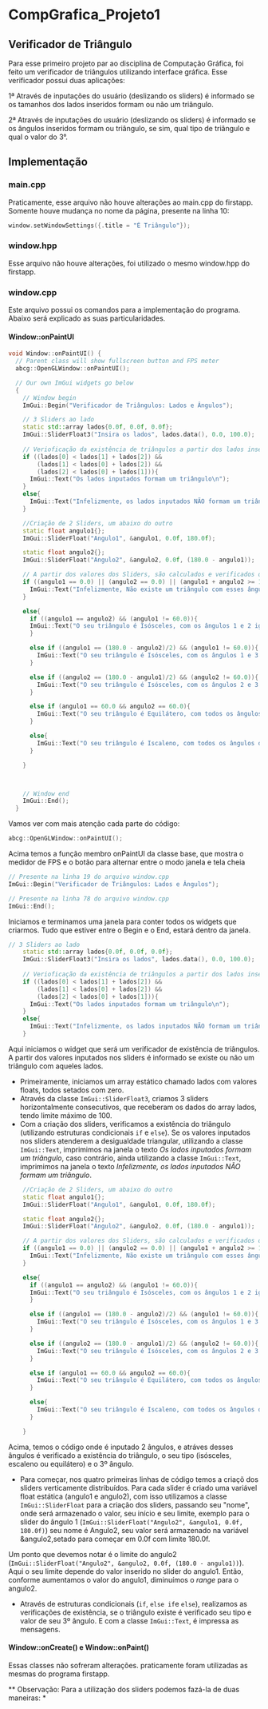 # CompGrafica_Projeto1
## Verificador de Triângulo

Para esse primeiro projeto par ao disciplina de Computação Gráfica, foi feito um verificador de triângulos utilizando interface gráfica.
Esse verificador possui duas aplicações:

1ª Através de inputações do usuário (deslizando os sliders) é informado se os tamanhos dos lados inseridos formam ou não um triângulo.

2ª Através de inputações do usuário (deslizando os sliders) é informado se os ângulos inseridos formam ou triângulo, se sim, qual tipo de triângulo e qual o valor do 3°.

## Implementação

### main.cpp

Praticamente, esse arquivo não houve alterações ao main.cpp do firstapp. Somente houve mudança no nome da página, presente na linha 10:

~~~C++
window.setWindowSettings({.title = "É Triângulo"});
~~~

### window.hpp

Esse arquivo não houve alterações, foi utilizado o mesmo window.hpp do firstapp.

### window.cpp

Este arquivo possui os comandos para a implementação do programa. Abaixo será explicado as suas particularidades.

####  Window::onPaintUI

~~~C++
void Window::onPaintUI() {
  // Parent class will show fullscreen button and FPS meter
  abcg::OpenGLWindow::onPaintUI();

  // Our own ImGui widgets go below
  {
    // Window begin
    ImGui::Begin("Verificador de Triângulos: Lados e Ângulos");

    // 3 Sliders ao lado
    static std::array lados{0.0f, 0.0f, 0.0f};
    ImGui::SliderFloat3("Insira os lados", lados.data(), 0.0, 100.0);
  
    // Verioficação da existência de triângulos a partir dos lados inseridos dos sliders
    if ((lados[0] < lados[1] + lados[2]) && 
        (lados[1] < lados[0] + lados[2]) && 
        (lados[2] < lados[0] + lados[1])){
      ImGui::Text("Os lados inputados formam um triângulo\n");
    }
    else{
      ImGui::Text("Infelizmente, os lados inputados NÃO formam um triângulo\n");
    }

    //Criação de 2 Sliders, um abaixo do outro 
    static float angulo1{};
    ImGui::SliderFloat("Angulo1", &angulo1, 0.0f, 180.0f);

    static float angulo2{};
    ImGui::SliderFloat("Angulo2", &angulo2, 0.0f, (180.0 - angulo1));

    // A partir dos valores dos Sliders, são calculados e verificados os ângulos do triângulo, mostrando sua existencia, seu tipo e o valor do 3º ângulo
    if ((angulo1 == 0.0) || (angulo2 == 0.0) || (angulo1 + angulo2 >= 180.0)){
      ImGui::Text("Infelizmente, Não existe um triângulo com esses ângulos inputados, a soma dos dois ângulos inputados é >= a 180\n");
    }

    else{
      if ((angulo1 == angulo2) && (angulo1 != 60.0)){
      ImGui::Text("O seu triângulo é Isósceles, com os ângulos 1 e 2 iguais, e o ângulo 3 igual a %f\n", (180 - angulo1 - angulo2));
      }

      else if ((angulo1 == (180.0 - angulo2)/2) && (angulo1 != 60.0)){
        ImGui::Text("O seu triângulo é Isósceles, com os ângulos 1 e 3 iguais, e o ângulo 3 igual a %f\n", (180 - angulo1 - angulo2));
      }

      else if ((angulo2 == (180.0 - angulo1)/2) && (angulo2 != 60.0)){
        ImGui::Text("O seu triângulo é Isósceles, com os ângulos 2 e 3 iguais, e o ângulo 3 igual a %f\n", (180 - angulo1 - angulo2));
      }

      else if (angulo1 == 60.0 && angulo2 == 60.0){
        ImGui::Text("O seu triângulo é Equilátero, com todos os ângulos iguais a 60°\n");
      }

      else{
        ImGui::Text("O seu triângulo é Iscaleno, com todos os ângulos diferentes, e o angulo 3 igual a %f\n", (180 - angulo1 - angulo2));
      }

    }



    // Window end
    ImGui::End();
  }
  ~~~

Vamos ver com mais atenção cada parte do código:

~~~C++
abcg::OpenGLWindow::onPaintUI();
~~~
Acima temos a função membro onPaintUI da classe base, que mostra o medidor de FPS e o botão para alternar entre o modo janela e tela cheia

~~~C++
// Presente na linha 19 do arquivo window.cpp
ImGui::Begin("Verificador de Triângulos: Lados e Ângulos");

// Presente na linha 78 do arquivo window.cpp
ImGui::End();
~~~
Iniciamos e terminamos uma janela para conter todos os widgets que criarmos. Tudo que estiver entre o Begin e o End, estará dentro da janela.

~~~C++
// 3 Sliders ao lado
    static std::array lados{0.0f, 0.0f, 0.0f};
    ImGui::SliderFloat3("Insira os lados", lados.data(), 0.0, 100.0);
  
    // Verioficação da existência de triângulos a partir dos lados inseridos dos sliders
    if ((lados[0] < lados[1] + lados[2]) && 
        (lados[1] < lados[0] + lados[2]) && 
        (lados[2] < lados[0] + lados[1])){
      ImGui::Text("Os lados inputados formam um triângulo\n");
    }
    else{
      ImGui::Text("Infelizmente, os lados inputados NÃO formam um triângulo\n");
    }
~~~
Aqui iniciamos o widget que será um verificador de existência de triângulos. A partir dos valores inputados nos sliders é informado se existe ou não um triângulo com aqueles lados.

* Primeiramente, iniciamos um array estático chamado lados com valores floats, todos setados com zero.
* Através da classe `ImGui::SliderFloat3`, criamos 3 sliders horizontalmente consecutivos, que receberam os dados do array lados, tendo limite máximo de 100.
* Com a criação dos sliders, verificamos a existência do triângulo (utilizando estruturas condicionais `if` e `else`). Se os valores inputados nos sliders atenderem a desigualdade triangular, utilizando a classe `ImGui::Text`, imprimimos na janela o texto _Os lados inputados formam um triângulo_, caso contrário, ainda utilizando a classe `ImGui::Text`, imprimimos na janela o texto _Infelizmente, os lados inputados NÃO formam um triângulo_.

~~~C++
    //Criação de 2 Sliders, um abaixo do outro 
    static float angulo1{};
    ImGui::SliderFloat("Angulo1", &angulo1, 0.0f, 180.0f);

    static float angulo2{};
    ImGui::SliderFloat("Angulo2", &angulo2, 0.0f, (180.0 - angulo1));

    // A partir dos valores dos Sliders, são calculados e verificados os ângulos do triângulo, mostrando sua existencia, seu tipo e o valor do 3º ângulo
    if ((angulo1 == 0.0) || (angulo2 == 0.0) || (angulo1 + angulo2 >= 180.0)){
      ImGui::Text("Infelizmente, Não existe um triângulo com esses ângulos inputados, a soma dos dois ângulos inputados é >= a 180\n");
    }

    else{
      if ((angulo1 == angulo2) && (angulo1 != 60.0)){
      ImGui::Text("O seu triângulo é Isósceles, com os ângulos 1 e 2 iguais, e o ângulo 3 igual a %f\n", (180 - angulo1 - angulo2));
      }

      else if ((angulo1 == (180.0 - angulo2)/2) && (angulo1 != 60.0)){
        ImGui::Text("O seu triângulo é Isósceles, com os ângulos 1 e 3 iguais, e o ângulo 3 igual a %f\n", (180 - angulo1 - angulo2));
      }

      else if ((angulo2 == (180.0 - angulo1)/2) && (angulo2 != 60.0)){
        ImGui::Text("O seu triângulo é Isósceles, com os ângulos 2 e 3 iguais, e o ângulo 3 igual a %f\n", (180 - angulo1 - angulo2));
      }

      else if (angulo1 == 60.0 && angulo2 == 60.0){
        ImGui::Text("O seu triângulo é Equilátero, com todos os ângulos iguais a 60°\n");
      }

      else{
        ImGui::Text("O seu triângulo é Iscaleno, com todos os ângulos diferentes, e o angulo 3 igual a %f\n", (180 - angulo1 - angulo2));
      }

    }
~~~

Acima, temos o código onde é inputado 2 ângulos, e atráves desses ângulos é verificado a existência do triângulo, o seu tipo (isósceles, escaleno ou equilátero) e o 3º ângulo.

* Para começar, nos quatro primeiras linhas de código temos a criaçõ dos sliders verticamente distribuídos. Para cada slider é criado uma variável float estática (angulo1 e angulo2), com isso utilizamos a classe `ImGui::SliderFloat` para a criação dos sliders, passando seu "nome", onde será armazenado o valor, seu início e seu limite, exemplo para o slider do ângulo 1 (`ImGui::SliderFloat("Angulo2", &angulo1, 0.0f, 180.0f)`) seu nome é Angulo2, seu valor será armazenado na variável &angulo2,setado para começar em 0.0f com limite 180.0f. 

Um ponto que devemos notar é o limite do angulo2 (`ImGui::SliderFloat("Angulo2", &angulo2, 0.0f, (180.0 - angulo1))`). Aqui o seu limite depende do valor inserido no slider do angulo1. Então, conforme aumentamos o valor do angulo1, diminuímos o _range_ para o angulo2.

* Através de estruturas condicionais (`if`, `else if`e `else`), realizamos as verificações de existência, se o triângulo existe é verificado seu tipo e valor de seu 3º ângulo. E com a classe `ImGui::Text`, é impressa as mensagens.

####  Window::onCreate() e  Window::onPaint()

Essas classes não sofreram alterações. praticamente foram utilizadas as mesmas do programa firstapp.

** Observação: Para a utilização dos sliders podemos fazá-la de duas maneiras:
* 
